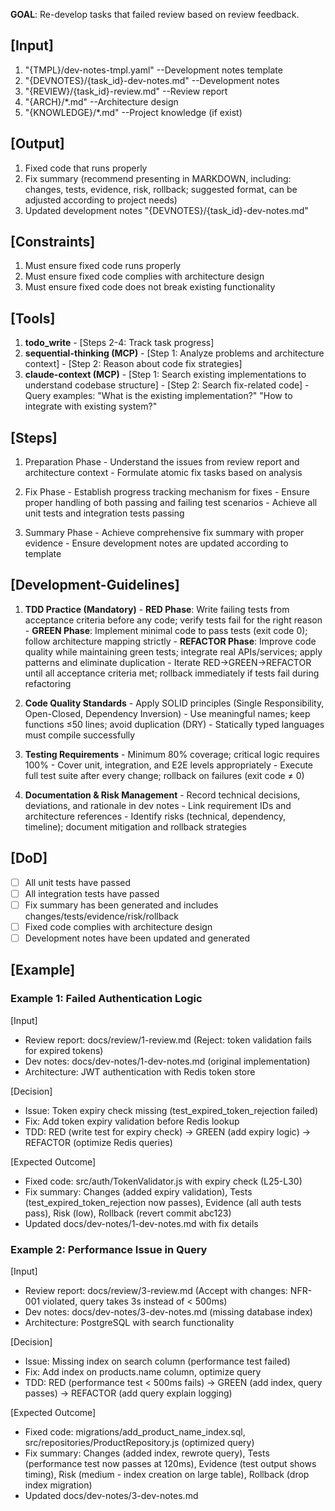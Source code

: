 **GOAL**: Re-develop tasks that failed review based on review feedback.

## [Input]
  1. "{TMPL}/dev-notes-tmpl.yaml" --Development notes template
  2. "{DEVNOTES}/{task_id}-dev-notes.md" --Development notes
  3. "{REVIEW}/{task_id}-review.md" --Review report
  4. "{ARCH}/*.md" --Architecture design
  5. "{KNOWLEDGE}/*.md" --Project knowledge (if exist)

## [Output]
  1. Fixed code that runs properly
  2. Fix summary (recommend presenting in MARKDOWN, including: changes, tests, evidence, risk, rollback; suggested format, can be adjusted according to project needs)
  3. Updated development notes "{DEVNOTES}/{task_id}-dev-notes.md"

## [Constraints]
  1. Must ensure fixed code runs properly
  2. Must ensure fixed code complies with architecture design
  3. Must ensure fixed code does not break existing functionality

## [Tools]
  1. **todo_write**
    - [Steps 2-4: Track task progress]
  2. **sequential-thinking (MCP)**
    - [Step 1: Analyze problems and architecture context]
    - [Step 2: Reason about code fix strategies]
  3. **claude-context (MCP)**
    - [Step 1: Search existing implementations to understand codebase structure]
    - [Step 2: Search fix-related code]
    - Query examples: "What is the existing implementation?" "How to integrate with existing system?"

## [Steps]
  1. Preparation Phase
    - Understand the issues from review report and architecture context
    - Formulate atomic fix tasks based on analysis

  2. Fix Phase
    - Establish progress tracking mechanism for fixes
    - Ensure proper handling of both passing and failing test scenarios
    - Achieve all unit tests and integration tests passing

  3. Summary Phase
    - Achieve comprehensive fix summary with proper evidence
    - Ensure development notes are updated according to template

## [Development-Guidelines]
  1. **TDD Practice (Mandatory)**
    - **RED Phase**: Write failing tests from acceptance criteria before any code; verify tests fail for the right reason
    - **GREEN Phase**: Implement minimal code to pass tests (exit code 0); follow architecture mapping strictly
    - **REFACTOR Phase**: Improve code quality while maintaining green tests; integrate real APIs/services; apply patterns and eliminate duplication
    - Iterate RED→GREEN→REFACTOR until all acceptance criteria met; rollback immediately if tests fail during refactoring
  
  2. **Code Quality Standards**
    - Apply SOLID principles (Single Responsibility, Open-Closed, Dependency Inversion)
    - Use meaningful names; keep functions ≤50 lines; avoid duplication (DRY)
    - Statically typed languages must compile successfully
  
  3. **Testing Requirements**
    - Minimum 80% coverage; critical logic requires 100%
    - Cover unit, integration, and E2E levels appropriately
    - Execute full test suite after every change; rollback on failures (exit code ≠ 0)
  
  4. **Documentation & Risk Management**
    - Record technical decisions, deviations, and rationale in dev notes
    - Link requirement IDs and architecture references
    - Identify risks (technical, dependency, timeline); document mitigation and rollback strategies

## [DoD]
  - [ ] All unit tests have passed
  - [ ] All integration tests have passed
  - [ ] Fix summary has been generated and includes changes/tests/evidence/risk/rollback
  - [ ] Fixed code complies with architecture design
  - [ ] Development notes have been updated and generated

## [Example]

### Example 1: Failed Authentication Logic
[Input]
- Review report: docs/review/1-review.md (Reject: token validation fails for expired tokens)
- Dev notes: docs/dev-notes/1-dev-notes.md (original implementation)
- Architecture: JWT authentication with Redis token store

[Decision]
- Issue: Token expiry check missing (test_expired_token_rejection failed)
- Fix: Add token expiry validation before Redis lookup
- TDD: RED (write test for expiry check) → GREEN (add expiry logic) → REFACTOR (optimize Redis queries)

[Expected Outcome]
- Fixed code: src/auth/TokenValidator.js with expiry check (L25-L30)
- Fix summary: Changes (added expiry validation), Tests (test_expired_token_rejection now passes), Evidence (all auth tests pass), Risk (low), Rollback (revert commit abc123)
- Updated docs/dev-notes/1-dev-notes.md with fix details

### Example 2: Performance Issue in Query
[Input]
- Review report: docs/review/3-review.md (Accept with changes: NFR-001 violated, query takes 3s instead of < 500ms)
- Dev notes: docs/dev-notes/3-dev-notes.md (missing database index)
- Architecture: PostgreSQL with search functionality

[Decision]
- Issue: Missing index on search column (performance test failed)
- Fix: Add index on products.name column, optimize query
- TDD: RED (performance test < 500ms fails) → GREEN (add index, query passes) → REFACTOR (add query explain logging)

[Expected Outcome]
- Fixed code: migrations/add_product_name_index.sql, src/repositories/ProductRepository.js (optimized query)
- Fix summary: Changes (added index, rewrote query), Tests (performance test now passes at 120ms), Evidence (test output shows timing), Risk (medium - index creation on large table), Rollback (drop index migration)
- Updated docs/dev-notes/3-dev-notes.md
